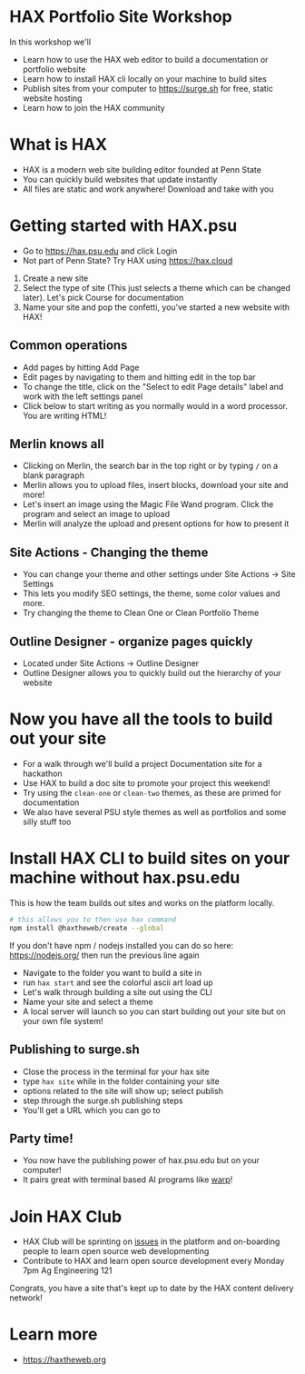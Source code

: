 # HAX Portfolio Site Workshop

In this workshop we'll

- Learn how to use the HAX web editor to build a documentation or portfolio website
- Learn how to install HAX cli locally on your machine to build sites
- Publish sites from your computer to https://surge.sh for free, static website hosting
- Learn how to join the HAX community

# What is HAX
- HAX is a modern web site building editor founded at Penn State
- You can quickly build websites that update instantly
- All files are static and work anywhere! Download and take with you

# Getting started with HAX.psu

- Go to https://hax.psu.edu and click Login
- Not part of Penn State? Try HAX using https://hax.cloud

1. Create a new site
2. Select the type of site (This just selects a theme which can be changed later). Let's pick Course for documentation
3. Name your site and pop the confetti, you've started a new website with HAX!

## Common operations
- Add pages by hitting Add Page
- Edit pages by navigating to them and hitting edit in the top bar
- To change the title, click on the "Select to edit Page details" label and work with the left settings panel
- Click below to start writing as you normally would in a word processor. You are writing HTML!

## Merlin knows all
- Clicking on Merlin, the search bar in the top right or by typing `/` on a blank paragraph
- Merlin allows you to upload files, insert blocks, download your site and more!
- Let's insert an image using the Magic File Wand program. Click the program and select an image to upload
- Merlin will analyze the upload and present options for how to present it

## Site Actions - Changing the theme
- You can change your theme and other settings under Site Actions -> Site Settings
- This lets you modify SEO settings, the theme, some color values and more.
- Try changing the theme to Clean One or Clean Portfolio Theme

## Outline Designer - organize pages quickly
- Located under Site Actions -> Outline Designer
- Outline Designer allows you to quickly build out the hierarchy of your website

# Now you have all the tools to build out your site
- For a walk through we'll build a project Documentation site for a hackathon
- Use HAX to build a doc site to promote your project this weekend!
- Try using the `clean-one` or `clean-two` themes, as these are primed for documentation
- We also have several PSU style themes as well as portfolios and some silly stuff too

# Install HAX CLI to build sites on your machine without hax.psu.edu

This is how the team builds out sites and works on the platform locally.

```bash
# this allows you to then use hax command
npm install @haxtheweb/create --global
```

If you don't have npm / nodejs installed you can do so here: https://nodejs.org/ then run the previous line again

- Navigate to the folder you want to build a site in
- run `hax start` and see the colorful ascii art load up
- Let's walk through building a site out using the CLI
- Name your site and select a theme
- A local server will launch so you can start building out your site but on your own file system!

## Publishing to surge.sh
- Close the process in the terminal for your hax site
- type `hax site` while in the folder containing your site
- options related to the site will show up; select publish
- step through the surge.sh publishing steps
- You'll get a URL which you can go to

## Party time!
- You now have the publishing power of hax.psu.edu but on your computer!
- It pairs great with terminal based AI programs like [warp](https://warp.dev/)!

# Join HAX Club
- HAX Club will be sprinting on [issues](https://github.com/haxtheweb/issues/issues) in the platform and on-boarding people to learn open source web developmenting
- Contribute to HAX and learn open source development every Monday 7pm Ag Engineering 121

Congrats, you have a site that's kept up to date by the HAX content delivery network!

# Learn more
- https://haxtheweb.org
